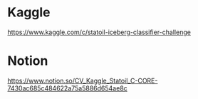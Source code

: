# Kaggle 

https://www.kaggle.com/c/statoil-iceberg-classifier-challenge

# Notion 

https://www.notion.so/CV_Kaggle_Statoil_C-CORE-7430ac685c484622a75a5886d654ae8c
